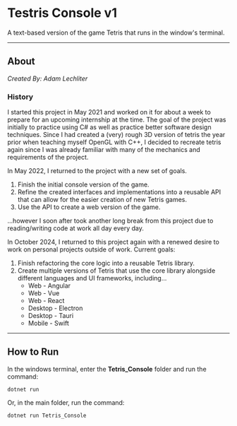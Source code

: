 # Testris Console v1
A text-based version of the game Tetris that runs in the window's terminal.

---

## About 
*Created By: Adam Lechliter*
### History
I started this project in May 2021 and worked on it for about a week to prepare for an upcoming internship at the time. The goal of the project was initially to practice using C# as well as practice better software design techniques. Since I had created a (very) rough 3D version of tetris the year prior when teaching myself OpenGL with C++, I decided to recreate tetris again since I was already familiar with many of the mechanics and requirements of the project.

In May 2022, I returned to the project with a new set of goals.

1. Finish the initial console version of the game.
2. Refine the created interfaces and implementations into a reusable API that can allow for the easier creation of new Tetris games.
3. Use the API to create a web version of the game.

...however I soon after took another long break from this project due to reading/writing code at work all day every day.

In October 2024, I returned to this project again with a renewed desire to work on personal projects outside of work. Current goals:

1. Finish refactoring the core logic into a reusable Tetris library.
2. Create multiple versions of Tetris that use the core library alongside different languages and UI frameworks, including...
   - Web - Angular
   - Web - Vue
   - Web - React
   - Desktop - Electron
   - Desktop - Tauri
   - Mobile - Swift
   
---
## How to Run
In the windows terminal, enter the **Tetris_Console** folder and run the command: 
```
dotnet run
```
Or, in the main folder, run the command:
```
dotnet run Tetris_Console
```
